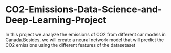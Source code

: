 # CO2-Emissions-Data-Science-and-Deep-Learning-Project
In this project we  analyze the emissions of CO2 from different car models in Canada.Besides, we will create a neural network model that will predict the CO2 emissions using the different features of the datasetaset

